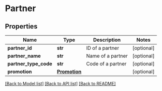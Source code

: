 # Partner

## Properties
Name | Type | Description | Notes
------------ | ------------- | ------------- | -------------
**partner_id** | **str** | ID of a partner | [optional] 
**partner_name** | **str** | Name of a partner | [optional] 
**partner_type_code** | **str** | Code of a partner | [optional] 
**promotion** | [**Promotion**](Promotion.md) |  | [optional] 

[[Back to Model list]](../README.md#documentation-for-models) [[Back to API list]](../README.md#documentation-for-api-endpoints) [[Back to README]](../README.md)

